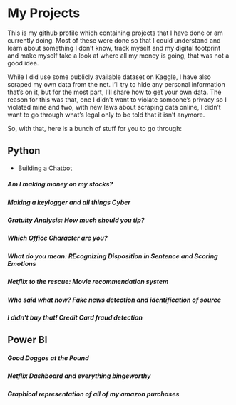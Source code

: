 # My Projects

This is my github profile which containing projects that I have done or am currently doing. Most of these were done so that I could understand and learn about something I don’t know, track myself and my digital footprint and make myself take a look at where all my money is going, that was not a good idea. 

While I did use some publicly available dataset on Kaggle, I have also scraped my own data from the net. I’ll try to hide any personal information that’s on it, but for the most part, I’ll share how to get your own data. The reason for this was that, one I didn’t want to violate someone’s privacy so I violated mine and two, with new laws about scraping data online, I didn’t want to go through what’s legal only to be told that it isn’t anymore. 

So, with that, here is a bunch of stuff for you to go through:

## Python
* Building a Chatbot
##### Am I making money on my stocks?
##### Making a keylogger and all things Cyber
##### Gratuity Analysis: How much should you tip?
##### Which Office Character are you?
##### What do you mean: REcognizing Disposition in Sentence and Scoring Emotions
##### Netflix to the rescue: Movie recommendation system
##### Who said what now? Fake news detection and identification of source
##### I didn't buy that! Credit Card fraud detection

## Power BI
##### Good Doggos at the Pound
##### Netflix Dashboard and everything bingeworthy
##### Graphical representation of all of my amazon purchases 



